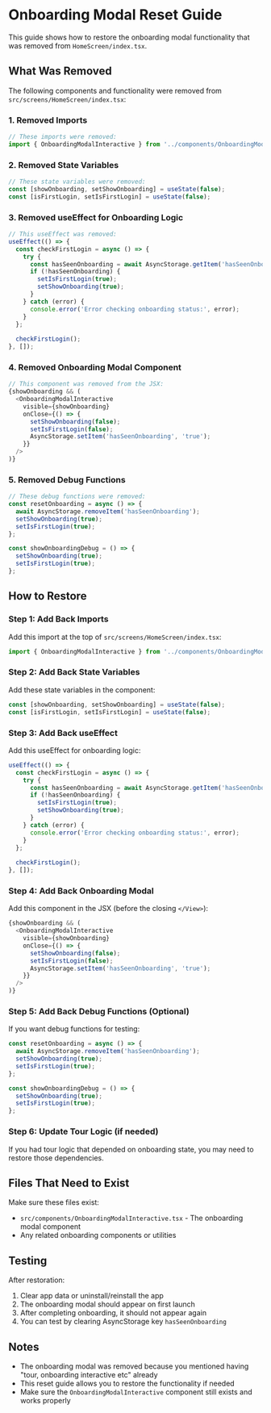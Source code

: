 # Onboarding Modal Reset Guide

This guide shows how to restore the onboarding modal functionality that was removed from `HomeScreen/index.tsx`.

## What Was Removed

The following components and functionality were removed from `src/screens/HomeScreen/index.tsx`:

### 1. Removed Imports
```typescript
// These imports were removed:
import { OnboardingModalInteractive } from '../components/OnboardingModalInteractive';
```

### 2. Removed State Variables
```typescript
// These state variables were removed:
const [showOnboarding, setShowOnboarding] = useState(false);
const [isFirstLogin, setIsFirstLogin] = useState(false);
```

### 3. Removed useEffect for Onboarding Logic
```typescript
// This useEffect was removed:
useEffect(() => {
  const checkFirstLogin = async () => {
    try {
      const hasSeenOnboarding = await AsyncStorage.getItem('hasSeenOnboarding');
      if (!hasSeenOnboarding) {
        setIsFirstLogin(true);
        setShowOnboarding(true);
      }
    } catch (error) {
      console.error('Error checking onboarding status:', error);
    }
  };
  
  checkFirstLogin();
}, []);
```

### 4. Removed Onboarding Modal Component
```typescript
// This component was removed from the JSX:
{showOnboarding && (
  <OnboardingModalInteractive
    visible={showOnboarding}
    onClose={() => {
      setShowOnboarding(false);
      setIsFirstLogin(false);
      AsyncStorage.setItem('hasSeenOnboarding', 'true');
    }}
  />
)}
```

### 5. Removed Debug Functions
```typescript
// These debug functions were removed:
const resetOnboarding = async () => {
  await AsyncStorage.removeItem('hasSeenOnboarding');
  setShowOnboarding(true);
  setIsFirstLogin(true);
};

const showOnboardingDebug = () => {
  setShowOnboarding(true);
  setIsFirstLogin(true);
};
```

## How to Restore

### Step 1: Add Back Imports
Add this import at the top of `src/screens/HomeScreen/index.tsx`:
```typescript
import { OnboardingModalInteractive } from '../components/OnboardingModalInteractive';
```

### Step 2: Add Back State Variables
Add these state variables in the component:
```typescript
const [showOnboarding, setShowOnboarding] = useState(false);
const [isFirstLogin, setIsFirstLogin] = useState(false);
```

### Step 3: Add Back useEffect
Add this useEffect for onboarding logic:
```typescript
useEffect(() => {
  const checkFirstLogin = async () => {
    try {
      const hasSeenOnboarding = await AsyncStorage.getItem('hasSeenOnboarding');
      if (!hasSeenOnboarding) {
        setIsFirstLogin(true);
        setShowOnboarding(true);
      }
    } catch (error) {
      console.error('Error checking onboarding status:', error);
    }
  };
  
  checkFirstLogin();
}, []);
```

### Step 4: Add Back Onboarding Modal
Add this component in the JSX (before the closing `</View>`):
```typescript
{showOnboarding && (
  <OnboardingModalInteractive
    visible={showOnboarding}
    onClose={() => {
      setShowOnboarding(false);
      setIsFirstLogin(false);
      AsyncStorage.setItem('hasSeenOnboarding', 'true');
    }}
  />
)}
```

### Step 5: Add Back Debug Functions (Optional)
If you want debug functions for testing:
```typescript
const resetOnboarding = async () => {
  await AsyncStorage.removeItem('hasSeenOnboarding');
  setShowOnboarding(true);
  setIsFirstLogin(true);
};

const showOnboardingDebug = () => {
  setShowOnboarding(true);
  setIsFirstLogin(true);
};
```

### Step 6: Update Tour Logic (if needed)
If you had tour logic that depended on onboarding state, you may need to restore those dependencies.

## Files That Need to Exist

Make sure these files exist:
- `src/components/OnboardingModalInteractive.tsx` - The onboarding modal component
- Any related onboarding components or utilities

## Testing

After restoration:
1. Clear app data or uninstall/reinstall the app
2. The onboarding modal should appear on first launch
3. After completing onboarding, it should not appear again
4. You can test by clearing AsyncStorage key `hasSeenOnboarding`

## Notes

- The onboarding modal was removed because you mentioned having "tour, onboarding interactive etc" already
- This reset guide allows you to restore the functionality if needed
- Make sure the `OnboardingModalInteractive` component still exists and works properly
